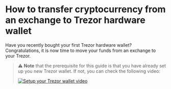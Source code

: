 # How to transfer cryptocurrency from an exchange to Trezor hardware wallet

Have you recently bought your first Trezor hardware wallet? Congratulations, it is now time to move your funds from an exchange to your Trezor.

> :warning: **Note** that the prerequisite for this guide is that you have already set up you new Trezor wallet. If not, you can check the following video:
>
> [![Setup your Trezor wallet video](https://img.youtube.com/vi/HuVH_9hnUu8/0.jpg)](https://www.youtube.com/watch?v=HuVH_9hnUu8)
